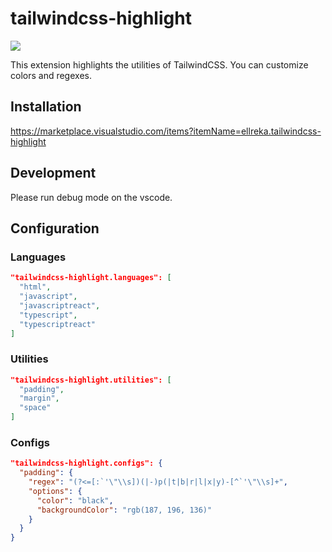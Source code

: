 # tailwindcss-highlight

![](https://raw.githubusercontent.com/ellreka/tailwindcss-highlight/main/assets/image_01.png)

This extension highlights the utilities of TailwindCSS.
You can customize colors and regexes.

## Installation

<https://marketplace.visualstudio.com/items?itemName=ellreka.tailwindcss-highlight>

## Development

Please run debug mode on the vscode.

## Configuration

### Languages

```json
"tailwindcss-highlight.languages": [
  "html",
  "javascript",
  "javascriptreact",
  "typescript",
  "typescriptreact"
]
```

### Utilities

```json
"tailwindcss-highlight.utilities": [
  "padding",
  "margin",
  "space"
]
```

### Configs

```json
"tailwindcss-highlight.configs": {
  "padding": {
    "regex": "(?<=[:`'\"\\s])(|-)p(|t|b|r|l|x|y)-[^`'\"\\s]+",
    "options": {
      "color": "black",
      "backgroundColor": "rgb(187, 196, 136)"
    }
  }
}
```
